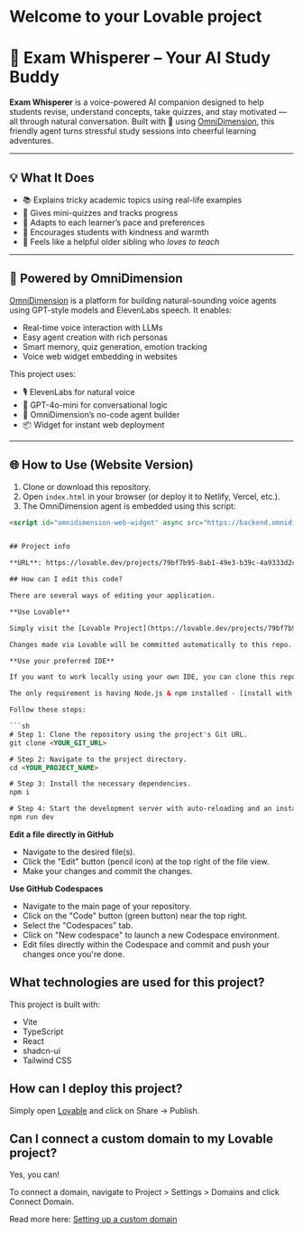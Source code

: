# Welcome to your Lovable project

# 🎤 Exam Whisperer – Your AI Study Buddy

**Exam Whisperer** is a voice-powered AI companion designed to help students revise, understand concepts, take quizzes, and stay motivated — all through natural conversation. Built with 💜 using [OmniDimension](https://www.omnidim.com), this friendly agent turns stressful study sessions into cheerful learning adventures.

---

## 💡 What It Does

- 📚 Explains tricky academic topics using real-life examples
- 🎲 Gives mini-quizzes and tracks progress
- 🧠 Adapts to each learner’s pace and preferences
- 🌈 Encourages students with kindness and warmth
- 🧸 Feels like a helpful older sibling who *loves to teach*

---

## 🔧 Powered by OmniDimension

[OmniDimension](https://www.omnidim.com) is a platform for building natural-sounding voice agents using GPT-style models and ElevenLabs speech. It enables:

- Real-time voice interaction with LLMs
- Easy agent creation with rich personas
- Smart memory, quiz generation, emotion tracking
- Voice web widget embedding in websites

This project uses:
- 🎙️ ElevenLabs for natural voice
- 🧠 GPT-4o-mini for conversational logic
- 🧩 OmniDimension’s no-code agent builder
- 📦 Widget for instant web deployment

---

## 🌐 How to Use (Website Version)

1. Clone or download this repository.
2. Open `index.html` in your browser (or deploy it to Netlify, Vercel, etc.).
3. The OmniDimension agent is embedded using this script:

```html
<script id="omnidimension-web-widget" async src="https://backend.omnidim.io/web_widget.js?secret_key=bc958a50352a1ae43265b3498ce553c2"></script>


## Project info

**URL**: https://lovable.dev/projects/79bf7b95-8ab1-49e3-b39c-4a9333d2c45f

## How can I edit this code?

There are several ways of editing your application.

**Use Lovable**

Simply visit the [Lovable Project](https://lovable.dev/projects/79bf7b95-8ab1-49e3-b39c-4a9333d2c45f) and start prompting.

Changes made via Lovable will be committed automatically to this repo.

**Use your preferred IDE**

If you want to work locally using your own IDE, you can clone this repo and push changes. Pushed changes will also be reflected in Lovable.

The only requirement is having Node.js & npm installed - [install with nvm](https://github.com/nvm-sh/nvm#installing-and-updating)

Follow these steps:

```sh
# Step 1: Clone the repository using the project's Git URL.
git clone <YOUR_GIT_URL>

# Step 2: Navigate to the project directory.
cd <YOUR_PROJECT_NAME>

# Step 3: Install the necessary dependencies.
npm i

# Step 4: Start the development server with auto-reloading and an instant preview.
npm run dev
```

**Edit a file directly in GitHub**

- Navigate to the desired file(s).
- Click the "Edit" button (pencil icon) at the top right of the file view.
- Make your changes and commit the changes.

**Use GitHub Codespaces**

- Navigate to the main page of your repository.
- Click on the "Code" button (green button) near the top right.
- Select the "Codespaces" tab.
- Click on "New codespace" to launch a new Codespace environment.
- Edit files directly within the Codespace and commit and push your changes once you're done.

## What technologies are used for this project?

This project is built with:

- Vite
- TypeScript
- React
- shadcn-ui
- Tailwind CSS

## How can I deploy this project?

Simply open [Lovable](https://lovable.dev/projects/79bf7b95-8ab1-49e3-b39c-4a9333d2c45f) and click on Share -> Publish.

## Can I connect a custom domain to my Lovable project?

Yes, you can!

To connect a domain, navigate to Project > Settings > Domains and click Connect Domain.

Read more here: [Setting up a custom domain](https://docs.lovable.dev/tips-tricks/custom-domain#step-by-step-guide)
